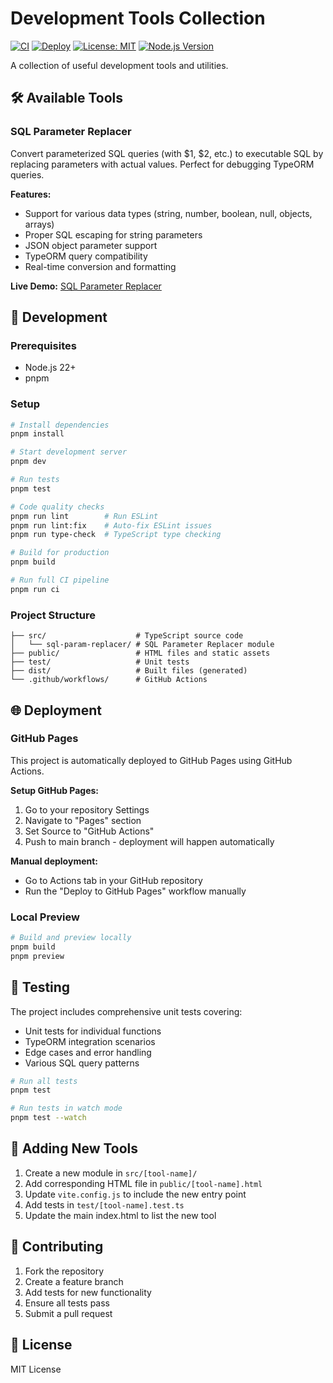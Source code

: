 # Development Tools Collection

[![CI](https://github.com/lamngockhuong/tools/actions/workflows/ci.yml/badge.svg)](https://github.com/lamngockhuong/tools/actions/workflows/ci.yml)
[![Deploy](https://github.com/lamngockhuong/tools/actions/workflows/deploy.yml/badge.svg)](https://github.com/lamngockhuong/tools/actions/workflows/deploy.yml)
[![License: MIT](https://img.shields.io/badge/License-MIT-yellow.svg)](https://opensource.org/licenses/MIT)
[![Node.js Version](https://img.shields.io/badge/Node.js-22%2B-green.svg)](https://nodejs.org/)

A collection of useful development tools and utilities.

## 🛠️ Available Tools

### SQL Parameter Replacer

Convert parameterized SQL queries (with $1, $2, etc.) to executable SQL by replacing parameters with actual values. Perfect for debugging TypeORM queries.

**Features:**

- Support for various data types (string, number, boolean, null, objects, arrays)
- Proper SQL escaping for string parameters
- JSON object parameter support
- TypeORM query compatibility
- Real-time conversion and formatting

**Live Demo:** [SQL Parameter Replacer](https://lamngockhuong.github.io/tools/sql-param-replacer.html)

## 🚀 Development

### Prerequisites

- Node.js 22+
- pnpm

### Setup

```bash
# Install dependencies
pnpm install

# Start development server
pnpm dev

# Run tests
pnpm test

# Code quality checks
pnpm run lint        # Run ESLint
pnpm run lint:fix    # Auto-fix ESLint issues
pnpm run type-check  # TypeScript type checking

# Build for production
pnpm build

# Run full CI pipeline
pnpm run ci
```

### Project Structure

```text
├── src/                    # TypeScript source code
│   └── sql-param-replacer/ # SQL Parameter Replacer module
├── public/                 # HTML files and static assets
├── test/                   # Unit tests
├── dist/                   # Built files (generated)
└── .github/workflows/      # GitHub Actions
```

## 🌐 Deployment

### GitHub Pages

This project is automatically deployed to GitHub Pages using GitHub Actions.

**Setup GitHub Pages:**

1. Go to your repository Settings
2. Navigate to "Pages" section
3. Set Source to "GitHub Actions"
4. Push to main branch - deployment will happen automatically

**Manual deployment:**

- Go to Actions tab in your GitHub repository
- Run the "Deploy to GitHub Pages" workflow manually

### Local Preview

```bash
# Build and preview locally
pnpm build
pnpm preview
```

## 🧪 Testing

The project includes comprehensive unit tests covering:

- Unit tests for individual functions
- TypeORM integration scenarios
- Edge cases and error handling
- Various SQL query patterns

```bash
# Run all tests
pnpm test

# Run tests in watch mode
pnpm test --watch
```

## 📝 Adding New Tools

1. Create a new module in `src/[tool-name]/`
2. Add corresponding HTML file in `public/[tool-name].html`
3. Update `vite.config.js` to include the new entry point
4. Add tests in `test/[tool-name].test.ts`
5. Update the main index.html to list the new tool

## 🤝 Contributing

1. Fork the repository
2. Create a feature branch
3. Add tests for new functionality
4. Ensure all tests pass
5. Submit a pull request

## 📄 License

MIT License
